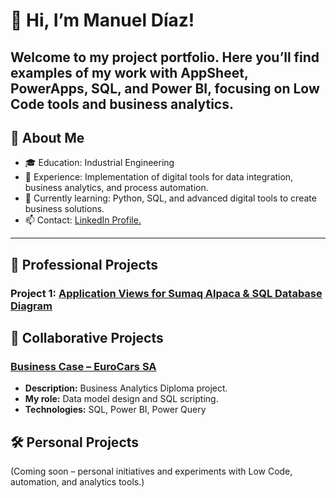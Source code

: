 
# 👋 Hi, I’m Manuel Díaz!

Welcome to my project portfolio. Here you’ll find examples of my work with AppSheet, PowerApps, SQL, and Power BI, focusing on Low Code tools and business analytics.
---

## 🚀 About Me

- 🎓 Education: Industrial Engineering
- 💼 Experience: Implementation of digital tools for data integration, business analytics, and process automation.
- 🌱 Currently learning: Python, SQL, and advanced digital tools to create business solutions.
- 📫 Contact: [LinkedIn Profile.](https://www.linkedin.com/in/manueldiazb/)

---

## 📂 Professional Projects

### Project 1: [Application Views for Sumaq Alpaca & SQL Database Diagram](AppSheet/)

## 🤝 Collaborative Projects

### [Business Case – EuroCars SA](https://github.com/Grupo3Pucp/ProyectoGP3/tree/main)

- **Description:** Business Analytics Diploma project.
- **My role:** Data model design and SQL scripting.
- **Technologies:** SQL, Power BI, Power Query

## 🛠️ Personal Projects
(Coming soon – personal initiatives and experiments with Low Code, automation, and analytics tools.)
